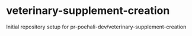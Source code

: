 # veterinary-supplement-creation

Initial repository setup for pr-poehali-dev/veterinary-supplement-creation